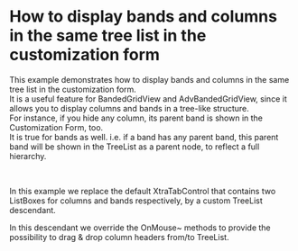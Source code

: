 # How to display bands and columns in the same tree list in the customization form


<p>This example demonstrates how to display bands and columns in the same tree list in the customization form. <br />
It is a useful feature for BandedGridView and AdvBandedGridView, since it allows you to display columns and bands in a tree-like structure. <br />
For instance, if you hide any column, its parent band is shown in the Customization Form, too. <br />
It is true for bands as well. i.e. if a band has any parent band, this parent band will be shown in the TreeList as a parent node, to reflect a full hierarchy.  </p><br />
<p>In this example we replace the default XtraTabControl that contains two ListBoxes for columns and bands respectively, by a custom TreeList descendant.</p><p>In this descendant we override the OnMouse~ methods to provide the possibility to drag & drop column headers from/to TreeList.</p>

<br/>


